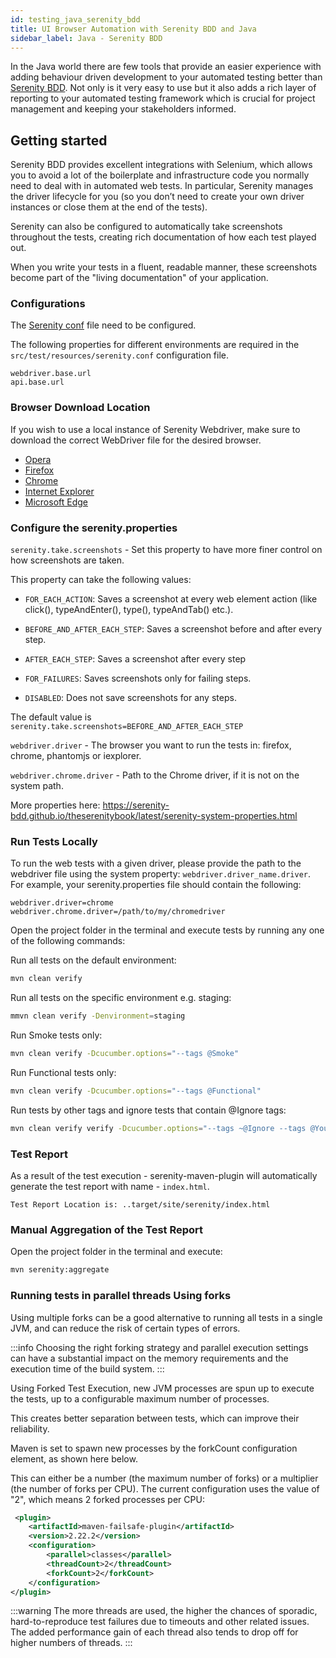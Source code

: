 ```yaml
---
id: testing_java_serenity_bdd
title: UI Browser Automation with Serenity BDD and Java
sidebar_label: Java - Serenity BDD
---
```

In the Java world there are few tools that provide an easier experience with adding behaviour driven development to your automated testing better than [Serenity BDD](http://serenity-bdd.info/#/).  Not only is it very easy to use but it also adds a rich layer of reporting to your automated testing framework which is crucial for project management and keeping your stakeholders informed. 


## Getting started

Serenity BDD provides excellent integrations with Selenium, which allows you to avoid a lot of the boilerplate and infrastructure code you normally need to deal with in automated web tests.
In particular, Serenity manages the driver lifecycle for you (so you don’t need to create your own driver instances or close them at the end of the tests).

Serenity can also be configured to automatically take screenshots throughout the tests, creating rich documentation of how each test played out.

When you write your tests in a fluent, readable manner, these screenshots become part of the "living documentation" of your application.

### Configurations

The [Serenity conf](https://github.com/amido/stacks-webapp-template/blob/master/packages/scaffolding-cli/templates/test/xxAMIDOxx.xxSTACKSxx.E2E.Serenity/src/test/resources/serenity.conf) file need to be configured.

The following properties for different environments are required in the `src/test/resources/serenity.conf` configuration file.

 ```text
webdriver.base.url
api.base.url
```

### Browser Download Location

If you wish to use a local instance of Serenity Webdriver, make sure to download the correct WebDriver file for the desired browser.

* [Opera](https://github.com/operasoftware/operachromiumdriver/releases)
* [Firefox](https://github.com/mozilla/geckodriver/releases)
* [Chrome](http://chromedriver.chromium.org/downloads)
* [Internet Explorer](https://github.com/SeleniumHQ/selenium/wiki/InternetExplorerDriver)
* [Microsoft Edge](https://blogs.windows.com/msedgedev/2015/07/23/bringing-automated-testing-to-microsoft-edge-through-webdriver/)


### Configure the serenity.properties

`serenity.take.screenshots` - Set this property to have more finer control on how screenshots are taken.

This property can take the following values:

* `FOR_EACH_ACTION`: Saves a screenshot at every web element action (like click(), typeAndEnter(), type(), typeAndTab() etc.).

* `BEFORE_AND_AFTER_EACH_STEP`: Saves a screenshot before and after every step.
* `AFTER_EACH_STEP`: Saves a screenshot after every step
* `FOR_FAILURES`: Saves screenshots only for failing steps.
* `DISABLED`: Does not save screenshots for any steps.

The default value is `serenity.take.screenshots=BEFORE_AND_AFTER_EACH_STEP`

`webdriver.driver` - The browser you want to run the tests in: firefox, chrome, phantomjs or iexplorer.

`webdriver.chrome.driver` - Path to the Chrome driver, if it is not on the system path.

More properties here: <https://serenity-bdd.github.io/theserenitybook/latest/serenity-system-properties.html>

### Run Tests Locally

To run the web tests with a given driver, please provide the path to the webdriver file using the system property: `webdriver.driver_name.driver`. For example, your serenity.properties file should contain the following:

```text
webdriver.driver=chrome
webdriver.chrome.driver=/path/to/my/chromedriver
```

Open the project folder in the terminal and execute tests by running any one of the following commands:

Run all tests on the default environment:

```bash
mvn clean verify
```

Run all tests on the specific environment e.g. staging:

```bash
mmvn clean verify -Denvironment=staging
```

Run Smoke tests only:

```bash
mvn clean verify -Dcucumber.options="--tags @Smoke"
```

Run Functional tests only:

```bash
mvn clean verify -Dcucumber.options="--tags @Functional"
```

Run tests by other tags and ignore tests that contain @Ignore tags:

```bash
mvn clean verify verify -Dcucumber.options="--tags ~@Ignore --tags @YourTag"
```

### Test Report

As a result of the test execution - serenity-maven-plugin will automatically generate the test report with name - `index.html`.

```text
Test Report Location is: ..target/site/serenity/index.html
```

### Manual Aggregation of the Test Report

Open the project folder in the terminal and execute:

```bash
mvn serenity:aggregate
```

### Running tests in parallel threads Using forks

Using multiple forks can be a good alternative to running all tests in a single JVM, and can reduce the risk of certain types of errors.

:::info
Choosing the right forking strategy and parallel execution settings can have a substantial impact on the memory requirements and the execution time of the build system.
:::

Using Forked Test Execution, new JVM processes are spun up to execute the tests, up to a configurable maximum number of processes.

This creates better separation between tests, which can improve their reliability.

Maven is set to spawn new processes by the forkCount configuration element, as shown here below.

This can either be a number (the maximum number of forks) or a multiplier (the number of forks per CPU). The current configuration uses the value of "2", which means 2 forked processes per CPU:

```xml
 <plugin>
    <artifactId>maven-failsafe-plugin</artifactId>
    <version>2.22.2</version>
    <configuration>
        <parallel>classes</parallel>
        <threadCount>2</threadCount>
        <forkCount>2</forkCount>
    </configuration>
</plugin>
```

:::warning
The more threads are used, the higher the chances of sporadic, hard-to-reproduce test failures due to timeouts and other related issues. The added performance gain of each thread also tends to drop off for higher numbers of threads.
:::

